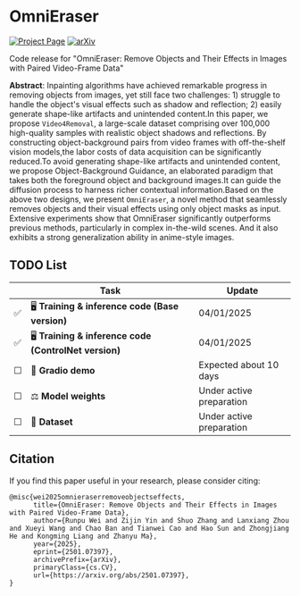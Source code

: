 # OmniEraser

[![Project Page](https://img.shields.io/badge/Project-Page-green.svg)](https://pris-cv.github.io/Omnieraser/)
[![arXiv](https://img.shields.io/badge/arXiv-2501.07397-b31b1b.svg)](https://arxiv.org/pdf/2501.07397)

Code release for "OmniEraser: Remove Objects and Their Effects in Images with Paired Video-Frame Data" 


**Abstract**: Inpainting algorithms have achieved remarkable progress in removing objects from images, yet still face two challenges: 1) struggle to handle the object's visual effects such as shadow and reflection; 2) easily generate shape-like artifacts and unintended content.In this paper, we propose `Video4Removal`, a large-scale dataset comprising over 100,000 high-quality samples with realistic object shadows and reflections. By constructing object-background pairs from video frames with off-the-shelf vision models,the labor costs of data acquisition can be significantly reduced.To avoid generating shape-like artifacts and unintended content, we propose Object-Background Guidance, an elaborated paradigm that takes both the foreground object and background images.It can guide the diffusion process to harness richer contextual information.Based on the above two designs, we present `OmniEraser`, a novel method that seamlessly removes objects and their visual effects using only object masks as input. Extensive experiments show that OmniEraser significantly outperforms previous methods, particularly in complex in-the-wild scenes. And it also exhibits a strong generalization ability in anime-style images. 


## TODO List

|  | Task                         | Update  |
|----|------------------------------|------------------|
| ✅ | 🖥️ **Training & inference code (Base version)** | 04/01/2025 |
| ✅ | 🖥️ **Training & inference code (ControlNet version)** | 04/01/2025 |
| ☐  | 🤗 **Gradio demo**           | Expected about 10 days |
| ☐  | ⚖️ **Model weights**        | Under active preparation |
| ☐  | 📂 **Dataset**               | Under active preparation |


## Citation
If you find this paper useful in your research, please consider citing:
```
@misc{wei2025omnieraserremoveobjectseffects,
      title={OmniEraser: Remove Objects and Their Effects in Images with Paired Video-Frame Data}, 
      author={Runpu Wei and Zijin Yin and Shuo Zhang and Lanxiang Zhou and Xueyi Wang and Chao Ban and Tianwei Cao and Hao Sun and Zhongjiang He and Kongming Liang and Zhanyu Ma},
      year={2025},
      eprint={2501.07397},
      archivePrefix={arXiv},
      primaryClass={cs.CV},
      url={https://arxiv.org/abs/2501.07397}, 
}
```

